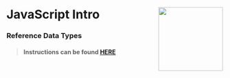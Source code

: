 # JavaScript Intro <img align="right" src="https://github.com/Learning-Fuze/prototypes_C7/blob/assets/assets/images/logos/LF_LOGO.png?raw=true" width="150">
### Reference Data Types

>#### Instructions can be found <a href="http://learning-fuze.github.io/prototypes_C7/#/JS-Ref-Data-Types" target="_blank">HERE</a>